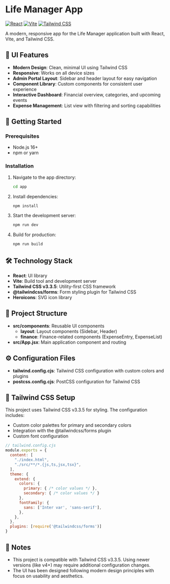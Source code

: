 # Life Manager App

[![React](https://img.shields.io/badge/React-18-blue.svg)](https://reactjs.org/)
[![Vite](https://img.shields.io/badge/Vite-6.3.5-646CFF.svg?logo=vite)](https://vitejs.dev/)
[![Tailwind CSS](https://img.shields.io/badge/Tailwind_CSS-3.3.5-38B2AC.svg?logo=tailwind-css)](https://tailwindcss.com/)

A modern, responsive app for the Life Manager application built with React, Vite, and Tailwind CSS.

## 🎨 UI Features

- **Modern Design**: Clean, minimal UI using Tailwind CSS
- **Responsive**: Works on all device sizes
- **Admin Portal Layout**: Sidebar and header layout for easy navigation
- **Component Library**: Custom components for consistent user experience
- **Interactive Dashboard**: Financial overview, categories, and upcoming events
- **Expense Management**: List view with filtering and sorting capabilities

## 🚀 Getting Started

### Prerequisites

- Node.js 16+
- npm or yarn

### Installation

1. Navigate to the app directory:
   ```bash
   cd app
   ```

2. Install dependencies:
   ```bash
   npm install
   ```

3. Start the development server:
   ```bash
   npm run dev
   ```

4. Build for production:
   ```bash
   npm run build
   ```

## 🛠️ Technology Stack

- **React**: UI library
- **Vite**: Build tool and development server
- **Tailwind CSS v3.3.5**: Utility-first CSS framework
- **@tailwindcss/forms**: Form styling plugin for Tailwind CSS
- **Heroicons**: SVG icon library

## 📁 Project Structure

- **src/components**: Reusable UI components
  - **layout**: Layout components (Sidebar, Header)
  - **finance**: Finance-related components (ExpenseEntry, ExpenseList)
- **src/App.jsx**: Main application component and routing

## ⚙️ Configuration Files

- **tailwind.config.cjs**: Tailwind CSS configuration with custom colors and plugins
- **postcss.config.cjs**: PostCSS configuration for Tailwind CSS

## 🔧 Tailwind CSS Setup

This project uses Tailwind CSS v3.3.5 for styling. The configuration includes:

- Custom color palettes for primary and secondary colors
- Integration with the @tailwindcss/forms plugin
- Custom font configuration

```javascript
// tailwind.config.cjs
module.exports = {
  content: [
    "./index.html",
    "./src/**/*.{js,ts,jsx,tsx}",
  ],
  theme: {
    extend: {
      colors: {
        primary: { /* color values */ },
        secondary: { /* color values */ }
      },
      fontFamily: {
        sans: ['Inter var', 'sans-serif'],
      },
    },
  },
  plugins: [require('@tailwindcss/forms')]
}
```

## 📝 Notes

- This project is compatible with Tailwind CSS v3.3.5. Using newer versions (like v4+) may require additional configuration changes.
- The UI has been designed following modern design principles with focus on usability and aesthetics.
